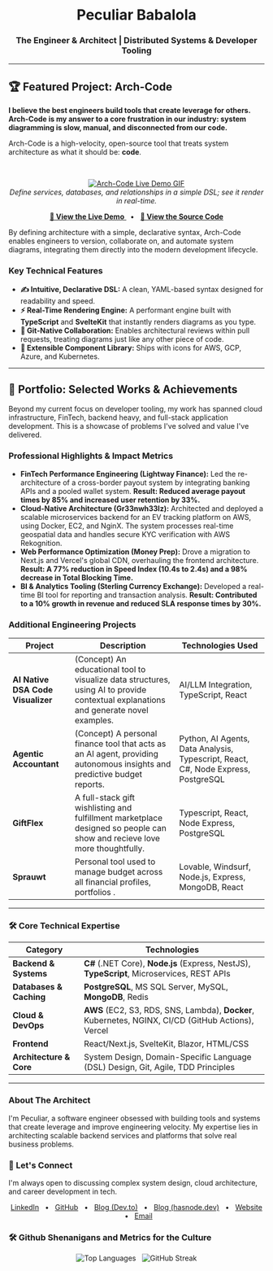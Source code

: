 <h1 align="center">Peculiar Babalola</h1>
<h3 align="center">The Engineer & Architect | Distributed Systems & Developer Tooling</h3>

---

## 🏆 Featured Project: Arch-Code

**I believe the best engineers build tools that create leverage for others. Arch-Code is my answer to a core frustration in our industry: system diagramming is slow, manual, and disconnected from our code.**

Arch-Code is a high-velocity, open-source tool that treats system architecture as what it should be: **code**.

<br/>

<p align="center">
  <a href="https://archify-code-draw.vercel.app/" target="_blank">
    <img src="[LINK_TO_A_HIGH_QUALITY_ANIMATED_GIF_DEMO]" alt="Arch-Code Live Demo GIF"/>
  </a>
  <br/>
  <em>Define services, databases, and relationships in a simple DSL; see it render in real-time.</em>
</p>

<p align="center">
  <a href="https://archify-code-draw.vercel.app/" target="_blank">
    <strong>🚀 View the Live Demo</strong>
  </a>
  &nbsp;&nbsp;•&nbsp;&nbsp;
  <a href="[LINK_TO_THE_GITHUB_REPO]" target="_blank">
    <strong>📄 View the Source Code</strong>
  </a>
</p>

By defining architecture with a simple, declarative syntax, Arch-Code enables engineers to version, collaborate on, and automate system diagrams, integrating them directly into the modern development lifecycle.

### Key Technical Features
* **✍️ Intuitive, Declarative DSL:** A clean, YAML-based syntax designed for readability and speed.
* **⚡ Real-Time Rendering Engine:** A performant engine built with **TypeScript** and **SvelteKit** that instantly renders diagrams as you type.
* **🔄 Git-Native Collaboration:** Enables architectural reviews within pull requests, treating diagrams just like any other piece of code.
* **🧩 Extensible Component Library:** Ships with icons for AWS, GCP, Azure, and Kubernetes.

---

## 🚀 Portfolio: Selected Works & Achievements

Beyond my current focus on developer tooling, my work has spanned cloud infrastructure, FinTech, backend heavy, and full-stack application development. This is a showcase of problems I've solved and value I've delivered.

### Professional Highlights & Impact Metrics

* **FinTech Performance Engineering (Lightway Finance):** Led the re-architecture of a cross-border payout system by integrating banking APIs and a pooled wallet system. **Result: Reduced average payout times by 85% and increased user retention by 33%.**
* **Cloud-Native Architecture (Gr33nwh33lz):** Architected and deployed a scalable microservices backend for an EV tracking platform on AWS, using Docker, EC2, and NginX. The system processes real-time geospatial data and handles secure KYC verification with AWS Rekognition.
* **Web Performance Optimization (Money Prep):** Drove a migration to Next.js and Vercel's global CDN, overhauling the frontend architecture. **Result: A 77% reduction in Speed Index (10.4s to 2.4s) and a 98% decrease in Total Blocking Time.**
* **BI & Analytics Tooling (Sterling Currency Exchange):** Developed a real-time BI tool for reporting and transaction analysis. **Result: Contributed to a 10% growth in revenue and reduced SLA response times by 30%.**

### Additional Engineering Projects

| Project                                    | Description                                                                                                                                | Technologies Used                               |
| ------------------------------------------ | ------------------------------------------------------------------------------------------------------------------------------------------ | ----------------------------------------------- |
| **AI Native DSA Code Visualizer** | (Concept) An educational tool to visualize data structures, using AI to provide contextual explanations and generate novel examples. | AI/LLM Integration, TypeScript, React |
| **Agentic Accountant** | (Concept) A personal finance tool that acts as an AI agent, providing autonomous insights and predictive budget reports.                     | Python, AI Agents, Data Analysis, Typescript, React, C#, Node Express, PostgreSQL                |
| **GiftFlex** | A full-stack gift wishlisting and fulfillment marketplace designed so people can show and recieve love more thoughtfully.                               | Typescript, React, Node Express, PostgreSQL                        |
| **Sprauwt** | Personal tool used to manage budget across all financial profiles, portfolios .                                       | Lovable, Windsurf, Node.js, Express, MongoDB, React             |
---

### 🛠️ Core Technical Expertise

| Category                  | Technologies                                                                          |
| ------------------------- | ------------------------------------------------------------------------------------- |
| **Backend & Systems** | **C#** (.NET Core), **Node.js** (Express, NestJS), **TypeScript**, Microservices, REST APIs |
| **Databases & Caching** | **PostgreSQL**, MS SQL Server, MySQL, **MongoDB**, Redis                                      |
| **Cloud & DevOps** | **AWS** (EC2, S3, RDS, SNS, Lambda), **Docker**, Kubernetes, NGINX, CI/CD (GitHub Actions), Vercel |
| **Frontend** | React/Next.js, SvelteKit, Blazor, HTML/CSS                                            |
| **Architecture & Core** | System Design, Domain-Specific Language (DSL) Design, Git, Agile, TDD Principles        |

---

### About The Architect

I'm Peculiar, a software engineer obsessed with building tools and systems that create leverage and improve engineering velocity. My expertise lies in architecting scalable backend services and platforms that solve real business problems.

### 🔗 Let's Connect

I'm always open to discussing complex system design, cloud architecture, and career development in tech.

<p align="center">
  <a href="https://linkedin.com/in/peculiar-babalola" target="_blank">LinkedIn</a> &nbsp;&nbsp;•&nbsp;&nbsp;
  <a href="https://github.com/peculiar9" target="_blank">GitHub</a> &nbsp;&nbsp;•&nbsp;&nbsp;
  <a href="https://dev.to/peculiar" target="_blank">Blog (Dev.to)</a> &nbsp;&nbsp;•&nbsp;&nbsp;
  <a href="https://peculiarbabalola.hasnode.dev" target="_blank">Blog (hasnode.dev)</a> &nbsp;&nbsp;•&nbsp;&nbsp;
  <a href="https://www.peculiarbabalola.xyz" target="_blank">Website</a> &nbsp;&nbsp;•&nbsp;&nbsp;
  <a href="mailto:peculiarbabalola@gmail.com">Email</a>
</p>

### 🛠️ Github Shenanigans and Metrics for the Culture

<p align="center">
  <img src="https://github-readme-stats.vercel.app/api/top-langs?username=peculiar9&show_icons=true&locale=en&layout=compact&theme=vision-friendly-dark" alt="Top Languages" />
  &nbsp;
  <img src="https://github-readme-streak-stats.herokuapp.com/?user=peculiar9&theme=vision-friendly-dark" alt="GitHub Streak" />
</p>
